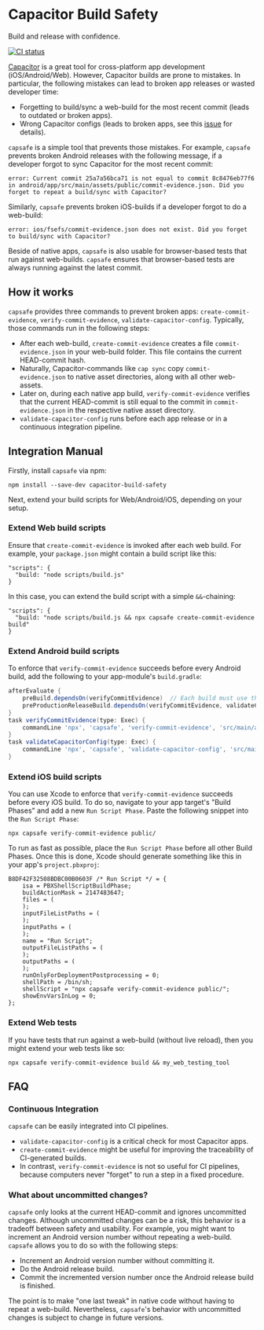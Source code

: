 # Capacitor Build Safety

Build and release with confidence.

<a href="https://github.com/fkirc/capacitor-build-safety/actions?query=branch%3Amaster"><img alt="CI status" src="https://github.com/fkirc/capacitor-build-safety/workflows/CI/badge.svg/?branch=master"></a>

[Capacitor](https://capacitorjs.com/) is a great tool for cross-platform app development (iOS/Android/Web).
However, Capacitor builds are prone to mistakes.
In particular, the following mistakes can lead to broken app releases or wasted developer time:

- Forgetting to build/sync a web-build for the most recent commit (leads to outdated or broken apps).
- Wrong Capacitor configs (leads to broken apps, see this [issue](https://github.com/ionic-team/capacitor/discussions/1478) for details).

`capsafe` is a simple tool that prevents those mistakes.
For example, `capsafe` prevents broken Android releases with the following message, if a developer forgot to sync Capacitor for the most recent commit:

`error: Current commit 25a7a56bca71 is not equal to commit 8c8476eb77f6 in android/app/src/main/assets/public/commit-evidence.json. Did you forget to repeat a build/sync with Capacitor?`

Similarly, `capsafe` prevents broken iOS-builds if a developer forgot to do a web-build:

`error: ios/fsefs/commit-evidence.json does not exist. Did you forget to build/sync with Capacitor?`

Beside of native apps, `capsafe` is also usable for browser-based tests that run against web-builds.
`capsafe` ensures that browser-based tests are always running against the latest commit.

## How it works

`capsafe` provides three commands to prevent broken apps: `create-commit-evidence`, `verify-commit-evidence`, `validate-capacitor-config`.
Typically, those commands run in the following steps:

- After each web-build, `create-commit-evidence` creates a file `commit-evidence.json` in your web-build folder. This file contains the current HEAD-commit hash.
- Naturally, Capacitor-commands like `cap sync` copy `commit-evidence.json` to native asset directories, along with all other web-assets.
- Later on, during each native app build, `verify-commit-evidence` verifies that the current HEAD-commit is still equal to the commit in `commit-evidence.json` in the respective native asset directory.
- `validate-capacitor-config` runs before each app release or in a continuous integration pipeline.

## Integration Manual

Firstly, install `capsafe` via npm:

`npm install --save-dev capacitor-build-safety`

Next, extend your build scripts for Web/Android/iOS, depending on your setup.

### Extend Web build scripts

Ensure that `create-commit-evidence` is invoked after each web build.
For example, your `package.json` might contain a build script like this:

```
"scripts": {
  "build: "node scripts/build.js"
}
```

In this case, you can extend the build script with a simple `&&`-chaining:

```
"scripts": {
  "build: "node scripts/build.js && npx capsafe create-commit-evidence build"
}
```

### Extend Android build scripts

To enforce that `verify-commit-evidence` succeeds before every Android build, add the following to your app-module's `build.gradle`:

```Groovy
afterEvaluate {
    preBuild.dependsOn(verifyCommitEvidence)  // Each build must use the most recent commit.
    preProductionReleaseBuild.dependsOn(verifyCommitEvidence, validateCapacitorConfig) // Capacitor config must be only validated for production builds.
}
task verifyCommitEvidence(type: Exec) {
    commandLine 'npx', 'capsafe', 'verify-commit-evidence', 'src/main/assets/public'
}
task validateCapacitorConfig(type: Exec) {
    commandLine 'npx', 'capsafe', 'validate-capacitor-config', 'src/main/assets/capacitor.config.json'
}
```

### Extend iOS build scripts

You can use Xcode to enforce that `verify-commit-evidence` succeeds before every iOS build.
To do so, navigate to your app target's "Build Phases" and add a new `Run Script Phase`.
Paste the following snippet into the `Run Script Phase`:

`npx capsafe verify-commit-evidence public/`

To run as fast as possible, place the `Run Script Phase` before all other Build Phases.
Once this is done, Xcode should generate something like this in your app's `project.pbxproj`:

```
B8DF42F32508BDBC00B0603F /* Run Script */ = {
    isa = PBXShellScriptBuildPhase;
    buildActionMask = 2147483647;
    files = (
    );
    inputFileListPaths = (
    );
    inputPaths = (
    );
    name = "Run Script";
    outputFileListPaths = (
    );
    outputPaths = (
    );
    runOnlyForDeploymentPostprocessing = 0;
    shellPath = /bin/sh;
    shellScript = "npx capsafe verify-commit-evidence public/";
    showEnvVarsInLog = 0;
};
```

### Extend Web tests

If you have tests that run against a web-build (without live reload), then you might extend your web tests like so:

```
npx capsafe verify-commit-evidence build && my_web_testing_tool
```

## FAQ

### Continuous Integration

`capsafe` can be easily integrated into CI pipelines.

- `validate-capacitor-config` is a critical check for most Capacitor apps.
- `create-commit-evidence` might be useful for improving the traceability of CI-generated builds.
- In contrast, `verify-commit-evidence` is not so useful for CI pipelines, because computers never "forget" to run a step in a fixed procedure.

### What about uncommitted changes?

`capsafe` only looks at the current HEAD-commit and ignores uncommitted changes. Although uncommitted changes can be a risk, this behavior is a tradeoff between safety and usability.
For example, you might want to increment an Android version number without repeating a web-build.
`capsafe` allows you to do so with the following steps:
- Increment an Android version number without committing it.
- Do the Android release build.
- Commit the incremented version number once the Android release build is finished.

The point is to make "one last tweak" in native code without having to repeat a web-build.
Nevertheless, `capsafe`'s behavior with uncommitted changes is subject to change in future versions.
